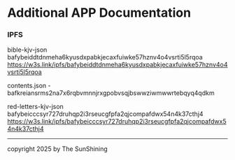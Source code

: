 # Additional APP Documentation



### IPFS

bible-kjv-json
<br/>
bafybeiddtdnmeha6kyusdxpabkjecaxfuiwke57hznv4o4vsrti5l5rqoa
https://w3s.link/ipfs/bafybeiddtdnmeha6kyusdxpabkjecaxfuiwke57hznv4o4vsrti5l5rqoa

contents.json - bafkreiansrms2na7x6rqbvmnnjrxgpobvsqjbswwziwmwwrtebqyq4qdkm

red-letters-kjv-json
<br/>
bafybeicccsyr727druhqp2i3rseucgfpfa2qjcompafdwx54n4k37cthj4
https://w3s.link/ipfs/bafybeicccsyr727druhqp2i3rseucgfpfa2qjcompafdwx54n4k37cthj4


---


copyright 2025 by The SunShining
